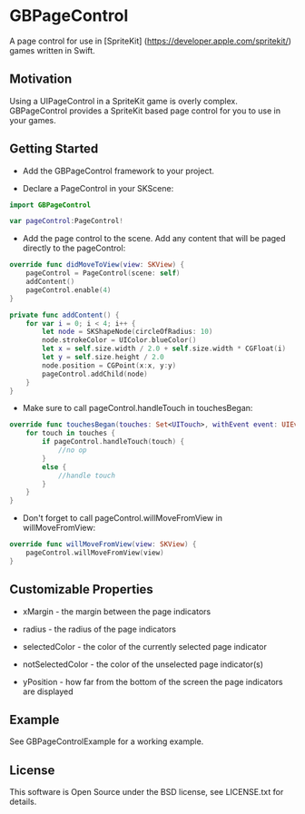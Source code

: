 # GBPageControl 

A page control for use in [SpriteKit] (https://developer.apple.com/spritekit/) games written in Swift.

## Motivation

Using a UIPageControl in a SpriteKit game is overly complex. 
GBPageControl provides a SpriteKit based page control for you to use in your games. 

## Getting Started

* Add the GBPageControl framework to your project.

* Declare a PageControl in your SKScene:
```swift
import GBPageControl

var pageControl:PageControl!
```

* Add the page control to the scene. Add any content that will be paged directly to the pageControl:
```swift
override func didMoveToView(view: SKView) {
    pageControl = PageControl(scene: self)
    addContent()
    pageControl.enable(4)
}

private func addContent() {
    for var i = 0; i < 4; i++ {
        let node = SKShapeNode(circleOfRadius: 10)
        node.strokeColor = UIColor.blueColor()
        let x = self.size.width / 2.0 + self.size.width * CGFloat(i)
        let y = self.size.height / 2.0
        node.position = CGPoint(x:x, y:y)
        pageControl.addChild(node)
    }
}
```
* Make sure to call pageControl.handleTouch in touchesBegan:
```swift
override func touchesBegan(touches: Set<UITouch>, withEvent event: UIEvent?) {
    for touch in touches {
        if pageControl.handleTouch(touch) {
            //no op
        }
        else {
            //handle touch
        }
    }
}
```
* Don't forget to call pageControl.willMoveFromView in willMoveFromView:
```swift
override func willMoveFromView(view: SKView) {
    pageControl.willMoveFromView(view)
}
```

## Customizable Properties

* xMargin - the margin between the page indicators

* radius - the radius of the page indicators

* selectedColor - the color of the currently selected page indicator

* notSelectedColor - the color of the unselected page indicator(s)

* yPosition - how far from the bottom of the screen the page indicators are displayed

## Example

See GBPageControlExample for a working example.

## License
This software is Open Source under the BSD license, see LICENSE.txt for details.
